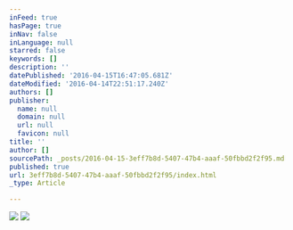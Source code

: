 ```yaml
---
inFeed: true
hasPage: true
inNav: false
inLanguage: null
starred: false
keywords: []
description: ''
datePublished: '2016-04-15T16:47:05.681Z'
dateModified: '2016-04-14T22:51:17.240Z'
authors: []
publisher:
  name: null
  domain: null
  url: null
  favicon: null
title: ''
author: []
sourcePath: _posts/2016-04-15-3eff7b8d-5407-47b4-aaaf-50fbbd2f2f95.md
published: true
url: 3eff7b8d-5407-47b4-aaaf-50fbbd2f2f95/index.html
_type: Article

---
```

![](https://the-grid-user-content.s3-us-west-2.amazonaws.com/0fc180d9-899e-4db1-a4d3-c463e22464d4.png)
![](https://the-grid-user-content.s3-us-west-2.amazonaws.com/f22e916d-88cb-47d6-a3ce-eb7e732fd623.png)
